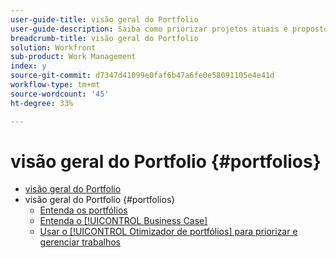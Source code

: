 ```yaml
---
user-guide-title: visão geral do Portfolio
user-guide-description: Saiba como priorizar projetos atuais e propostos com base em seu custo, valor, risco e alinhamento com as metas de suas organizações.
breadcrumb-title: visão geral do Portfolio
solution: Workfront
sub-product: Work Management
index: y
source-git-commit: d7347d41099e0faf6b47a6fe0e58091105e4e41d
workflow-type: tm+mt
source-wordcount: '45'
ht-degree: 33%

---
```




# visão geral do Portfolio {#portfolios}

+ [visão geral do Portfolio](overview.md)
+ visão geral do Portfolio {#portfolios}
   + [Entenda os portfólios](overview-of-adobe-workfront-portfolios.md)
   + [Entenda o [!UICONTROL Business Case]](introduction-to-the-business-case.md)
   + [Usar o [!UICONTROL Otimizador de portfólios] para priorizar e gerenciar trabalhos](prioritize-and-manage-work-with-portfolios.md)

